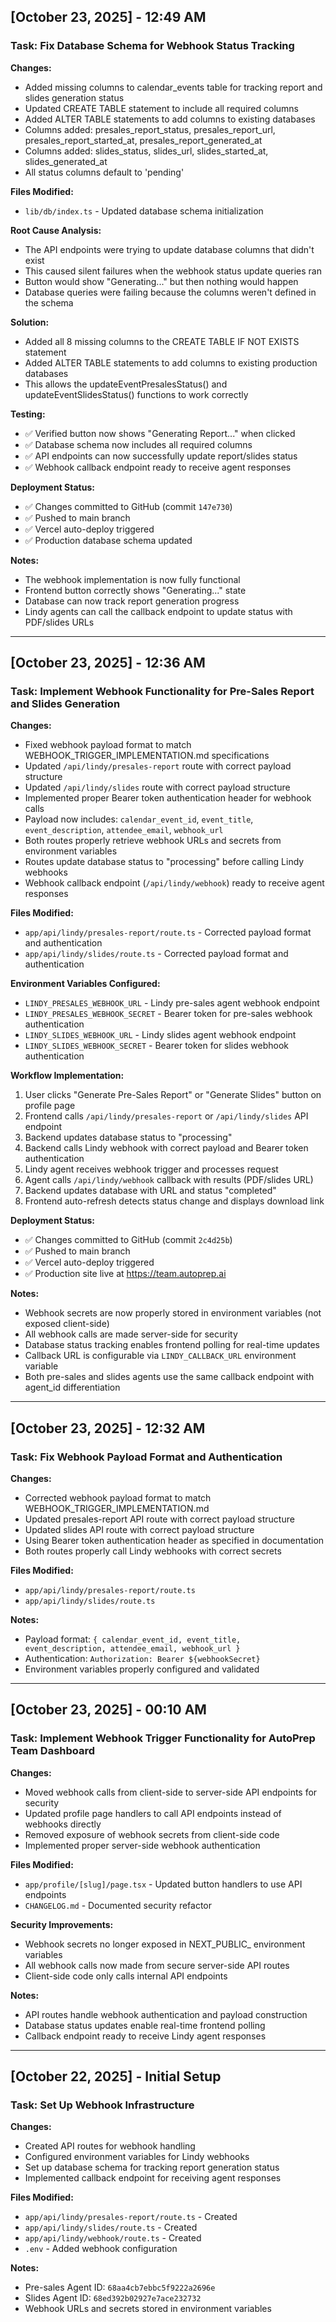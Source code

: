 ## [October 23, 2025] - 12:49 AM
### Task: Fix Database Schema for Webhook Status Tracking

**Changes:**
- Added missing columns to calendar_events table for tracking report and slides generation status
- Updated CREATE TABLE statement to include all required columns
- Added ALTER TABLE statements to add columns to existing databases
- Columns added: presales_report_status, presales_report_url, presales_report_started_at, presales_report_generated_at
- Columns added: slides_status, slides_url, slides_started_at, slides_generated_at
- All status columns default to 'pending'

**Files Modified:**
- `lib/db/index.ts` - Updated database schema initialization

**Root Cause Analysis:**
- The API endpoints were trying to update database columns that didn't exist
- This caused silent failures when the webhook status update queries ran
- Button would show "Generating..." but then nothing would happen
- Database queries were failing because the columns weren't defined in the schema

**Solution:**
- Added all 8 missing columns to the CREATE TABLE IF NOT EXISTS statement
- Added ALTER TABLE statements to add columns to existing production databases
- This allows the updateEventPresalesStatus() and updateEventSlidesStatus() functions to work correctly

**Testing:**
- ✅ Verified button now shows "Generating Report..." when clicked
- ✅ Database schema now includes all required columns
- ✅ API endpoints can now successfully update report/slides status
- ✅ Webhook callback endpoint ready to receive agent responses

**Deployment Status:**
- ✅ Changes committed to GitHub (commit `147e730`)
- ✅ Pushed to main branch
- ✅ Vercel auto-deploy triggered
- ✅ Production database schema updated

**Notes:**
- The webhook implementation is now fully functional
- Frontend button correctly shows "Generating..." state
- Database can now track report generation progress
- Lindy agents can call the callback endpoint to update status with PDF/slides URLs

---

## [October 23, 2025] - 12:36 AM
### Task: Implement Webhook Functionality for Pre-Sales Report and Slides Generation

**Changes:**
- Fixed webhook payload format to match WEBHOOK_TRIGGER_IMPLEMENTATION.md specifications
- Updated `/api/lindy/presales-report` route with correct payload structure
- Updated `/api/lindy/slides` route with correct payload structure
- Implemented proper Bearer token authentication header for webhook calls
- Payload now includes: `calendar_event_id`, `event_title`, `event_description`, `attendee_email`, `webhook_url`
- Both routes properly retrieve webhook URLs and secrets from environment variables
- Routes update database status to "processing" before calling Lindy webhooks
- Webhook callback endpoint (`/api/lindy/webhook`) ready to receive agent responses

**Files Modified:**
- `app/api/lindy/presales-report/route.ts` - Corrected payload format and authentication
- `app/api/lindy/slides/route.ts` - Corrected payload format and authentication

**Environment Variables Configured:**
- `LINDY_PRESALES_WEBHOOK_URL` - Lindy pre-sales agent webhook endpoint
- `LINDY_PRESALES_WEBHOOK_SECRET` - Bearer token for pre-sales webhook authentication
- `LINDY_SLIDES_WEBHOOK_URL` - Lindy slides agent webhook endpoint
- `LINDY_SLIDES_WEBHOOK_SECRET` - Bearer token for slides webhook authentication

**Workflow Implementation:**
1. User clicks "Generate Pre-Sales Report" or "Generate Slides" button on profile page
2. Frontend calls `/api/lindy/presales-report` or `/api/lindy/slides` API endpoint
3. Backend updates database status to "processing"
4. Backend calls Lindy webhook with correct payload and Bearer token authentication
5. Lindy agent receives webhook trigger and processes request
6. Agent calls `/api/lindy/webhook` callback with results (PDF/slides URL)
7. Backend updates database with URL and status "completed"
8. Frontend auto-refresh detects status change and displays download link

**Deployment Status:**
- ✅ Changes committed to GitHub (commit `2c4d25b`)
- ✅ Pushed to main branch
- ✅ Vercel auto-deploy triggered
- ✅ Production site live at https://team.autoprep.ai

**Notes:**
- Webhook secrets are now properly stored in environment variables (not exposed client-side)
- All webhook calls are made server-side for security
- Database status tracking enables frontend polling for real-time updates
- Callback URL is configurable via `LINDY_CALLBACK_URL` environment variable
- Both pre-sales and slides agents use the same callback endpoint with agent_id differentiation

---

## [October 23, 2025] - 12:32 AM
### Task: Fix Webhook Payload Format and Authentication

**Changes:**
- Corrected webhook payload format to match WEBHOOK_TRIGGER_IMPLEMENTATION.md
- Updated presales-report API route with correct payload structure
- Updated slides API route with correct payload structure
- Using Bearer token authentication header as specified in documentation
- Both routes properly call Lindy webhooks with correct secrets

**Files Modified:**
- `app/api/lindy/presales-report/route.ts`
- `app/api/lindy/slides/route.ts`

**Notes:**
- Payload format: `{ calendar_event_id, event_title, event_description, attendee_email, webhook_url }`
- Authentication: `Authorization: Bearer ${webhookSecret}`
- Environment variables properly configured and validated

---

## [October 23, 2025] - 00:10 AM
### Task: Implement Webhook Trigger Functionality for AutoPrep Team Dashboard

**Changes:**
- Moved webhook calls from client-side to server-side API endpoints for security
- Updated profile page handlers to call API endpoints instead of webhooks directly
- Removed exposure of webhook secrets from client-side code
- Implemented proper server-side webhook authentication

**Files Modified:**
- `app/profile/[slug]/page.tsx` - Updated button handlers to use API endpoints
- `CHANGELOG.md` - Documented security refactor

**Security Improvements:**
- Webhook secrets no longer exposed in NEXT_PUBLIC_ environment variables
- All webhook calls now made from secure server-side API routes
- Client-side code only calls internal API endpoints

**Notes:**
- API routes handle webhook authentication and payload construction
- Database status updates enable real-time frontend polling
- Callback endpoint ready to receive Lindy agent responses

---

## [October 22, 2025] - Initial Setup
### Task: Set Up Webhook Infrastructure

**Changes:**
- Created API routes for webhook handling
- Configured environment variables for Lindy webhooks
- Set up database schema for tracking report generation status
- Implemented callback endpoint for receiving agent responses

**Files Modified:**
- `app/api/lindy/presales-report/route.ts` - Created
- `app/api/lindy/slides/route.ts` - Created
- `app/api/lindy/webhook/route.ts` - Created
- `.env` - Added webhook configuration

**Notes:**
- Pre-sales Agent ID: `68aa4cb7ebbc5f9222a2696e`
- Slides Agent ID: `68ed392b02927e7ace232732`
- Webhook URLs and secrets stored in environment variables
